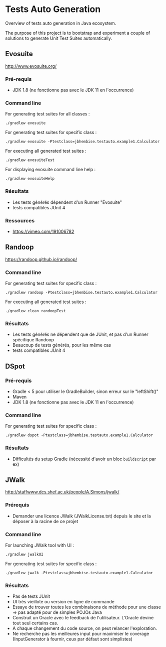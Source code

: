 # Tests Auto Generation

Overview of tests auto generation in Java ecosystem.

The purpose of this project is to bootstrap and experiment a couple of solutions to generate Unit Test Suites automatically.

## Evosuite

http://www.evosuite.org/

### Pré-requis

- JDK 1.8 (ne fonctionne pas avec le JDK 11 en l'occurrence)

### Command line

For generating test suites for all classes :

`./gradlew evosuite`

For generating test suites for specific class :

`./gradlew evosuite -Ptestclass=jbhembise.testauto.example1.Calculator`

For executing all generated test suites :

`./gradlew evosuiteTest`

For displaying evosuite command line help :

`./gradlew evosuiteHelp`

### Résultats

- Les tests générés dépendent d'un Runner "Evosuite"
- tests compatibles JUnit 4

### Ressources
- https://vimeo.com/191006782

## Randoop

https://randoop.github.io/randoop/

### Command line

For generating test suites for specific class :

`./gradlew randoop -Ptestclass=jbhembise.testauto.example1.Calculator`


For executing all generated test suites :

`./gradlew clean randoopTest`

### Résultats

- Les tests générés ne dépendent que de JUnit, et pas d'un Runner spécifique Randoop
- Beaucoup de tests générés, pour les même cas
- tests compatibles JUnit 4

## DSpot

### Pré-requis
- Gradle < 5 pour utiliser le GradleBuilder, sinon erreur sur le "leftShift()"
- Maven
- JDK 1.8 (ne fonctionne pas avec le JDK 11 en l'occurrence)

### Command line

For generating test suites for specific class :

`./gradlew dspot -Ptestclass=jbhembise.testauto.example1.Calculator`

### Résultats

- Difficultés du setup Gradle (nécessité d'avoir un bloc `buildscript` par ex)

## JWalk

http://staffwww.dcs.shef.ac.uk/people/A.Simons/jwalk/

### Prérequis

- Demander une licence JWalk (JWalkLicense.txt) depuis le site et la déposer à la racine de ce projet

### Command line

For launching JWalk tool with UI :

`./gradlew jwalkUI`

For generating test suites for specific class :

`./gradlew jwalk -Ptestclass=jbhembise.testauto.example1.Calculator`

### Résultats

- Pas de tests JUnit
- UI très vieillote ou version en ligne de commande
- Essaye de trouver toutes les combinaisons de méthode pour une classe => pas adapté pour de simples POJOs Java
- Construit un Oracle avec le feedback de l'utilisateur. L'Oracle devine tout seul certains cas.
- A chaque changement du code source, on peut relancer l'exploration.
- Ne recherche pas les meilleures input pour maximiser le coverage (InputGenerator à fournir, ceux par défaut sont simplistes)
